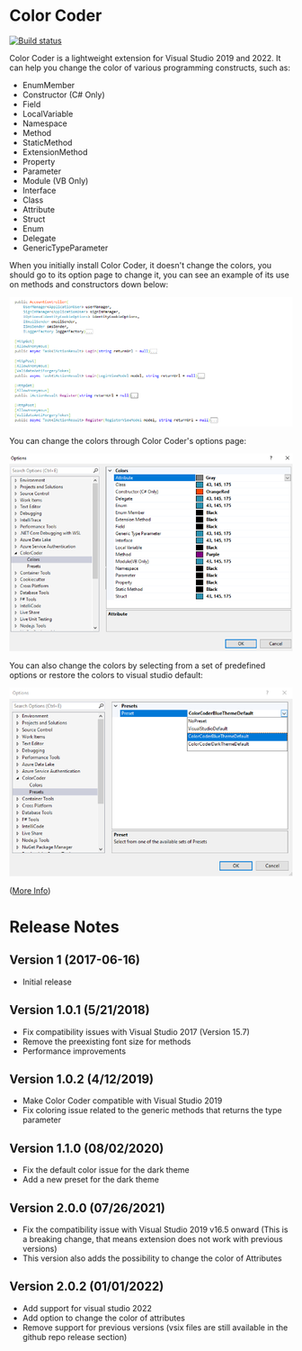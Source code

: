 # Color Coder
[![Build status](https://ci.appveyor.com/api/projects/status/vkftm32rfsm8rsv9?svg=true)](https://ci.appveyor.com/project/HamidMosalla/visualstudio-colorcoder)

Color Coder is a lightweight extension for Visual Studio 2019 and 2022. It can help you change the color of various programming constructs, such as:
      
* EnumMember          
* Constructor (C# Only)       
* Field               
* LocalVariable       
* Namespace           
* Method              
* StaticMethod        
* ExtensionMethod     
* Property            
* Parameter           
* Module (VB Only)              
* Interface           
* Class               
* Attribute 
* Struct              
* Enum                
* Delegate            
* GenericTypeParameter

When you initially install Color Coder, it doesn't change the colors, you should go to its option page to change it, you can see an example of its use on methods and constructors down below:

![Color Coder C Sharp](ColorCoder/Resources/ColorCoderCSharp.png)

You can change the colors through Color Coder's options page:

![Color Coder Option Page](ColorCoder/Resources/ColorCoderOptionPage.png)

You can also change the colors by selecting from a set of predefined options or restore the colors to visual studio default:

![Color Coder Option Page Preset](ColorCoder/Resources/ColorCoderOptionPagePreset.png)

([More Info](http://hamidmosalla.com/color-coder))


# Release Notes

## Version 1 (**2017-06-16**)
- Initial release

## Version 1.0.1 (**5/21/2018**)
- Fix compatibility issues with Visual Studio 2017 (Version 15.7)
- Remove the preexisting font size for methods
- Performance improvements

## Version 1.0.2 (**4/12/2019**)
- Make Color Coder compatible with Visual Studio 2019
- Fix coloring issue related to the generic methods that returns the type parameter

## Version 1.1.0 (**08/02/2020**)
- Fix the default color issue for the dark theme
- Add a new preset for the dark theme

## Version 2.0.0 (**07/26/2021**)
- Fix the compatibility issue with Visual Studio 2019 v16.5 onward (This is a breaking change, that means extension does not work with previous versions)
- This version also adds the possibility to change the color of Attributes

## Version 2.0.2 (01/01/2022)
- Add support for visual studio 2022
- Add option to change the color of attributes
- Remove support for previous versions (vsix files are still available in the github repo release section)
